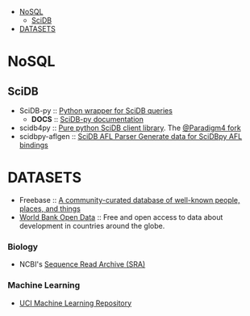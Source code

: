 * [NoSQL](#nosql)
   * [SciDB](#scidb)
* [DATASETS](#datasets)

# NoSQL
## SciDB
* SciDB-py :: [Python wrapper for SciDB queries](https://github.com/Paradigm4/SciDB-py)
   * __DOCS__ :: [SciDB-py documentation](http://scidb-py.readthedocs.org/)
* scidb4py :: [Pure python SciDB client library](https://github.com/artyom-smirnov/scidb4py). The [@Paradigm4 fork](https://github.com/Paradigm4/scidb4py)
* scidbpy-aflgen :: [SciDB AFL Parser Generate data for SciDBpy AFL bindings](https://github.com/ChrisBeaumont/scidbpy-aflgen)

# DATASETS
* Freebase :: [A community-curated database of well-known people, places, and things](http://www.freebase.com)
* [World Bank Open Data](http://data.worldbank.org) :: Free and open access to data about development in countries around the globe.

### Biology
* NCBI's [Sequence Read Archive (SRA)](http://www.ncbi.nlm.nih.gov/sra)

### Machine Learning
* [UCI Machine Learning Repository](http://archive.ics.uci.edu/ml/)


